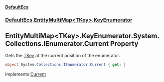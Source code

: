 #### [DefaultEcs](DefaultEcs.md 'DefaultEcs')
### [DefaultEcs](DefaultEcs.md#DefaultEcs 'DefaultEcs').[EntityMultiMap&lt;TKey&gt;](EntityMultiMap_TKey_.md 'DefaultEcs.EntityMultiMap&lt;TKey&gt;').[KeyEnumerator](EntityMultiMap_TKey__KeyEnumerator.md 'DefaultEcs.EntityMultiMap&lt;TKey&gt;.KeyEnumerator')
## EntityMultiMap&lt;TKey&gt;.KeyEnumerator.System.Collections.IEnumerator.Current Property
Gets the [TKey](EntityMultiMap_TKey__KeyEnumerator.md#DefaultEcs_EntityMultiMap_TKey__KeyEnumerator_TKey 'DefaultEcs.EntityMultiMap&lt;TKey&gt;.KeyEnumerator.TKey') at the current position of the enumerator.  
```csharp
object System.Collections.IEnumerator.Current { get; }
```

Implements [Current](https://docs.microsoft.com/en-us/dotnet/api/System.Collections.IEnumerator.Current 'System.Collections.IEnumerator.Current')  
